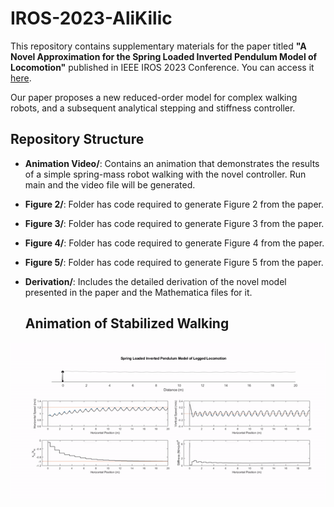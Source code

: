 # IROS-2023-AliKilic

This repository contains supplementary materials for the paper titled **"A Novel Approximation for the Spring Loaded Inverted Pendulum Model of Locomotion"** published in IEEE IROS 2023 Conference. You can access it [here](https://ieeexplore.ieee.org/abstract/document/10341418).

Our paper proposes a new reduced-order model for complex walking robots, and a subsequent analytical stepping and stiffness controller. 

## Repository Structure

- **Animation Video/**: Contains an animation that demonstrates the results of a simple spring-mass robot walking with the novel controller. Run main and the video file will be generated.
- **Figure 2/**: Folder has code required to generate Figure 2 from the paper.
- **Figure 3/**: Folder has code required to generate Figure 3 from the paper.
- **Figure 4/**: Folder has code required to generate Figure 4 from the paper.
- **Figure 5/**: Folder has code required to generate Figure 5 from the paper.
- **Derivation/**: Includes the detailed derivation of the novel model presented in the paper and the Mathematica files for it.


  ## Animation of Stabilized Walking

![Animation](Animation%20Video/Animation.gif)
